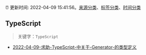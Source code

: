 :alarm_clock: 更新时间: 2022-04-09 15:41:56。[来源分类](../README.md)、[标签分类](../TAGS.md)、[时间分类](../TIMELINE.md)

## TypeScript


> 关键字：`TypeScript`



- [2022-04-09-求助-TypeScript-中关于-Generator-的类型定义](https://www.v2ex.com/t/845961) 